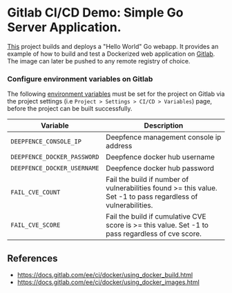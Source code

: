 # Gitlab CI/CD Demo: Simple Go Server Application.

[This](https://gitlab.com/deepfence-gitlab/simple_go_server) project builds and deploys a "Hello World" Go webapp. It provides an example of how to build and test a Dockerized 
web application on [Gitlab](https://gitlab.com). The image can later be pushed to any remote registry of choice.

### Configure environment variables on Gitlab
The following [environment variables](https://docs.gitlab.com/ee/ci/variables/) must be set for the project on Gitlab 
via the project settings (i.e `Project > Settings > CI/CD > Variables`) page, before the project can be built successfully.


| Variable                       | Description                                               |
| ------------------------------ | --------------------------------------------------------- |
| `DEEPFENCE_CONSOLE_IP`         | Deepfence management console ip address                   |
| `DEEPFENCE_DOCKER_PASSWORD`    | Deepfence docker hub username                             |
| `DEEPFENCE_DOCKER_USERNAME`    | Deepfence docker hub password                             |
| `FAIL_CVE_COUNT`               | Fail the build if number of vulnerabilities found >= this value. Set -1 to pass regardless of vulnerabilities.  |
| `FAIL_CVE_SCORE`               | Fail the build if cumulative CVE score is >= this value. Set -1 to pass regardless of cve score.  |

## References
- https://docs.gitlab.com/ee/ci/docker/using_docker_build.html
- https://docs.gitlab.com/ee/ci/docker/using_docker_images.html

